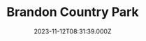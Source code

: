 ---
date: 2023-11-12T08:31:39.000Z
title: Brandon Country Park
latitude: 52.436246933594866
longitude: 0.6253256960498136
url: http://www.brandoncountrypark.org.uk
category: checkin
---
